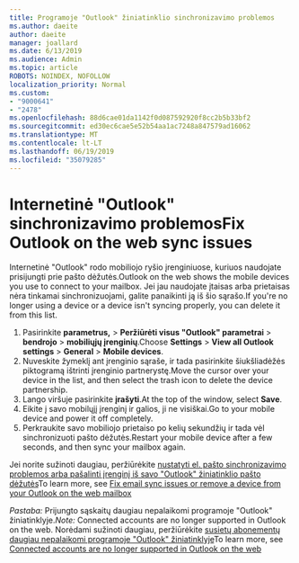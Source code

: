 ```yaml
---
title: Programoje "Outlook" žiniatinklio sinchronizavimo problemos
ms.author: daeite
author: daeite
manager: joallard
ms.date: 6/13/2019
ms.audience: Admin
ms.topic: article
ROBOTS: NOINDEX, NOFOLLOW
localization_priority: Normal
ms.custom:
- "9000641"
- "2478"
ms.openlocfilehash: 88d6cae01da1142f0d087592920f8cc2b5b33bf2
ms.sourcegitcommit: ed30ec6cae5e52b54aa1ac7248a847579ad16062
ms.translationtype: MT
ms.contentlocale: lt-LT
ms.lasthandoff: 06/19/2019
ms.locfileid: "35079285"
---
```

# <a name="fix-outlook-on-the-web-sync-issues"></a><span data-ttu-id="fdd70-102">Internetinė "Outlook" sinchronizavimo problemos</span><span class="sxs-lookup"><span data-stu-id="fdd70-102">Fix Outlook on the web sync issues</span></span>

<span data-ttu-id="fdd70-103">Internetinė "Outlook" rodo mobiliojo ryšio įrenginiuose, kuriuos naudojate prisijungti prie pašto dėžutės.</span><span class="sxs-lookup"><span data-stu-id="fdd70-103">Outlook on the web shows the mobile devices you use to connect to your mailbox.</span></span> <span data-ttu-id="fdd70-104">Jei jau naudojate įtaisas arba prietaisas nėra tinkamai sinchronizuojami, galite panaikinti ją iš šio sąrašo.</span><span class="sxs-lookup"><span data-stu-id="fdd70-104">If you're no longer using a device or a device isn't syncing properly, you can delete it from this list.</span></span>

1. <span data-ttu-id="fdd70-105">Pasirinkite **parametrus,** > **Peržiūrėti visus "Outlook" parametrai** > **bendrojo** > **mobiliųjų įrenginių**.</span><span class="sxs-lookup"><span data-stu-id="fdd70-105">Choose **Settings** > **View all Outlook settings** > **General** > **Mobile devices**.</span></span>
1. <span data-ttu-id="fdd70-106">Nuveskite žymeklį ant įrenginio sąraše, ir tada pasirinkite šiukšliadėžės piktogramą ištrinti įrenginio partnerystę.</span><span class="sxs-lookup"><span data-stu-id="fdd70-106">Move the cursor over your device in the list, and then select the trash icon to delete the device partnership.</span></span>
1. <span data-ttu-id="fdd70-107">Lango viršuje pasirinkite **įrašyti**.</span><span class="sxs-lookup"><span data-stu-id="fdd70-107">At the top of the window, select **Save**.</span></span>
1. <span data-ttu-id="fdd70-108">Eikite į savo mobilųjį įrenginį ir galios, ji ne visiškai.</span><span class="sxs-lookup"><span data-stu-id="fdd70-108">Go to your mobile device and power it off completely.</span></span>
1. <span data-ttu-id="fdd70-109">Perkraukite savo mobiliojo prietaiso po kelių sekundžių ir tada vėl sinchronizuoti pašto dėžutės.</span><span class="sxs-lookup"><span data-stu-id="fdd70-109">Restart your mobile device after a few seconds, and then sync your mailbox again.</span></span>

<span data-ttu-id="fdd70-110">Jei norite sužinoti daugiau, peržiūrėkite [nustatyti el. pašto sinchronizavimo problemos arba pašalinti įrenginį iš savo "Outlook" žiniatinklio pašto dėžutės](https://support.office.com/article/775ed31c-05bd-4ee4-b1b3-33fad7b5b992)</span><span class="sxs-lookup"><span data-stu-id="fdd70-110">To learn more, see [Fix email sync issues or remove a device from your Outlook on the web mailbox](https://support.office.com/article/775ed31c-05bd-4ee4-b1b3-33fad7b5b992)</span></span>

<span data-ttu-id="fdd70-111">*Pastaba:* Prijungto sąskaitų daugiau nepalaikomi programoje "Outlook" žiniatinklyje.</span><span class="sxs-lookup"><span data-stu-id="fdd70-111">*Note:* Connected accounts are no longer supported in Outlook on the web.</span></span> <span data-ttu-id="fdd70-112">Norėdami sužinoti daugiau, peržiūrėkite [susietų abonementų daugiau nepalaikomi programoje "Outlook" žiniatinklyje](https://support.office.com/article/5cc526bf-e928-4a99-8b9f-5e089df7d887)</span><span class="sxs-lookup"><span data-stu-id="fdd70-112">To learn more, see [Connected accounts are no longer supported in Outlook on the web](https://support.office.com/article/5cc526bf-e928-4a99-8b9f-5e089df7d887)</span></span>